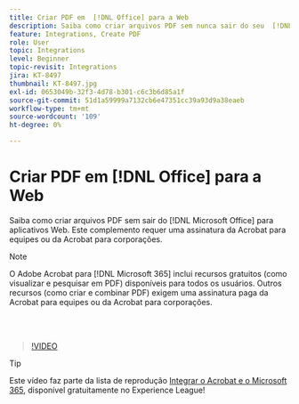 ```yaml
---
title: Criar PDF em  [!DNL Office] para a Web
description: Saiba como criar arquivos PDF sem nunca sair do seu  [!DNL Microsoft Office] aplicativo para aplicativos Web
feature: Integrations, Create PDF
role: User
topic: Integrations
level: Beginner
topic-revisit: Integrations
jira: KT-8497
thumbnail: KT-8497.jpg
exl-id: 0653049b-32f3-4d78-b301-c6c3b6d85a1f
source-git-commit: 51d1a59999a7132cb6e47351cc39a93d9a38eaeb
workflow-type: tm+mt
source-wordcount: '109'
ht-degree: 0%

---
```


# Criar PDF em [!DNL Office] para a Web

Saiba como criar arquivos PDF sem sair do [!DNL Microsoft Office] para aplicativos Web. Este complemento requer uma assinatura da Acrobat para equipes ou da Acrobat para corporações.

>[!NOTE]
>
>O Adobe Acrobat para [!DNL Microsoft 365] inclui recursos gratuitos (como visualizar e pesquisar em PDF) disponíveis para todos os usuários. Outros recursos (como criar e combinar PDF) exigem uma assinatura paga da Acrobat para equipes ou da Acrobat para corporações.

<br> 

>[!VIDEO](https://video.tv.adobe.com/v/3409136?quality=12&learn=on&hidetitle=true&captions=por_br)

>[!TIP]
>
>Este vídeo faz parte da lista de reprodução [Integrar o Acrobat e o Microsoft 365](https://experienceleague.adobe.com/pt-br/playlists/acrobat-integrate-microsoft-365), disponível gratuitamente no Experience League!
